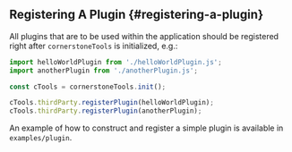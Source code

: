 ## Registering A Plugin {#registering-a-plugin}

All plugins that are to be used within the application should be registered right after `cornerstoneTools` is initialized, e.g.:

```js
import helloWorldPlugin from './helloWorldPlugin.js';
import anotherPlugin from './anotherPlugin.js';

const cTools = cornerstoneTools.init();

cTools.thirdParty.registerPlugin(helloWorldPlugin);
cTools.thirdParty.registerPlugin(anotherPlugin);
```

An example of how to construct and register a simple plugin is available in `examples/plugin`.
